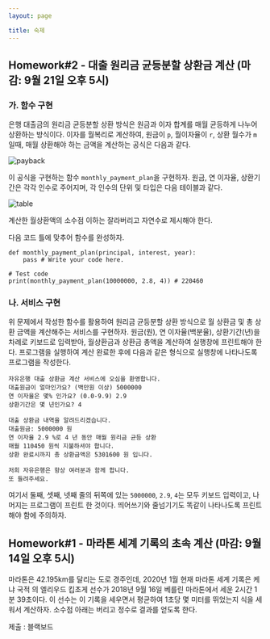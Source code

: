 ```yaml
---
layout: page

title: 숙제
---
```


## Homework#2 - 대출 원리금 균등분할 상환금 계산 (마감: 9월 21일 오후 5시)

### 가. 함수 구현

은행 대출금의 원리금 균등분할 상환 방식은 
원금과 이자 합계를 매월 균등하게 나누어 상환하는 방식이다. 
이자를 월복리로 계산하여, 원금이 `p`, 월이자율이 `r`, 상환 월수가 `m` 일때, 
매월 상환해야 하는 금액을 계산하는 공식은 다음과 같다.

![payback](https://i.imgur.com/TDspr0m.png)

이 공식을 구현하는 함수 `monthly_payment_plan`을 구현하자. 
원금, 연 이자율, 상환기간은 각각 인수로 주어지며, 
각 인수의 단위 및 타입은 다음 테이블과 같다.

![table](https://i.imgur.com/8rMF1wf.png)

계산한 월상환액의 소수점 이하는 잘라버리고 자연수로 제시해야 한다.

다음 코드 틀에 맞추어 함수를 완성하자.

```
def monthly_payment_plan(principal, interest, year): 
    pass # Write your code here.

# Test code
print(monthly_payment_plan(10000000, 2.8, 4)) # 220460
```

### 나. 서비스 구현

위 문제에서 작성한 함수를 활용하여 원리금 균등분할 상환 방식으로 
월 상환금 및 총 상환 금액을 계산해주는 서비스를 구현하자. 
원금(원), 연 이자율(백분율), 상환기간(년)을 차례로 키보드로 입력받아, 
월상환금과 상환금 총액을 계산하여 실행창에 프린트해야 한다. 
프로그램을 실행하여 계산 완료한 후에 
다음과 같은 형식으로 실행창에 나타나도록 프로그램을 작성한다.

```
자유은행 대출 상환금 계산 서비스에 오심을 환영합니다. 
대출원금이 얼마인가요? (백만원 이상) 5000000
연 이자율은 몇% 인가요? (0.0-9.9) 2.9
상환기간은 몇 년인가요? 4

대출 상환금 내역을 알려드리겠습니다.
대출원금: 5000000 원
연 이자율 2.9 %로 4 년 동안 매월 원리금 균등 상환 
매월 110450 원씩 지불하셔야 합니다.
상환 완료시까지 총 상환금액은 5301600 원 입니다.

저희 자유은행은 항상 여러분과 함께 합니다. 
또 들려주세요.
```

여기서 둘째, 셋째, 넷째 줄의 뒤쪽에 있는 
`5000000`, `2.9`, `4`는 모두 키보드 입력이고, 
나머지는 프로그램이 프린트 한 것이다. 
띄어쓰기와 줄넘기기도 똑같이 나타나도록 프린트해야 함에 주의하자.


## Homework#1 - 마라톤 세계 기록의 초속 계산 (마감: 9월 14일 오후 5시)

마라톤은 42.195km를 달리는 도로 경주인데, 2020년 1월 현재 마라톤 세계 기록은 케냐 국적 의 엘리우드 킵초게 선수가 2018년 9월 16일 베를린 마라톤에서 세운 2시간 1분 39초이다. 이 선수는 이 기록을 세우면서 평균하여 1초당 몇 미터를 뛰었는지 식을 세워서 계산하자. 소수점 아래는 버리고 정수로 결과를 얻도록 한다.

제출 : 블랙보드

